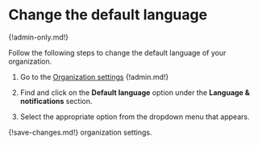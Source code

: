 # Change the default language

{!admin-only.md!}

Follow the following steps to change the default language of your organization.

1. Go to the [Organization settings](/#organization/organization-settings)
{!admin.md!}

2. Find and click on the **Default language** option under the
**Language & notifications** section.

3. Select the appropriate option from the dropdown menu that appears.

{!save-changes.md!} organization settings.
